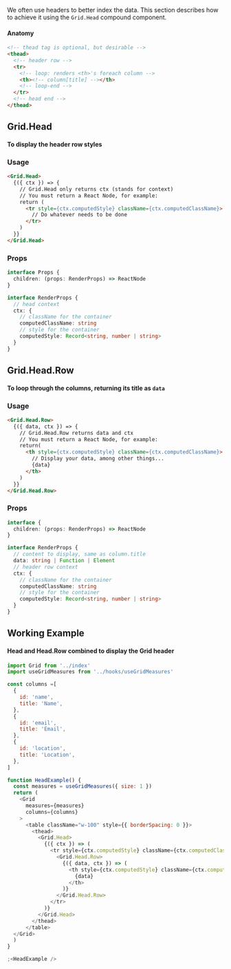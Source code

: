 We often use headers to better index the data. This section describes how to achieve it using the `Grid.Head` compound component.

#### Anatomy

```html
<!-- thead tag is optional, but desirable -->
<thead>
  <!-- header row -->
  <tr>
    <!-- loop: renders <th>'s foreach column -->
    <th><!-- column[title] --></th>
    <!-- loop-end -->
  </tr>
  <!-- head end -->
</thead>
```

## Grid.Head

#### To display the header row styles

### Usage

```md
<Grid.Head>
  {({ ctx }) => {
    // Grid.Head only returns ctx (stands for context)
    // You must return a React Node, for example:
    return (
      <tr style={ctx.computedStyle} className={ctx.computedClassName}>
        // Do whatever needs to be done
      </tr>
    )
  }}
</Grid.Head>
```

### Props

```ts
interface Props {
  children: (props: RenderProps) => ReactNode
}

interface RenderProps {
  // head context
  ctx: {
    // className for the container
    computedClassName: string
    // style for the container
    computedStyle: Record<string, number | string>
  }
}
```

## Grid.Head.Row

#### To loop through the columns, returning its title as `data`

### Usage

```md
<Grid.Head.Row>
  {({ data, ctx }) => {
    // Grid.Head.Row returns data and ctx
    // You must return a React Node, for example:
    return(
      <th style={ctx.computedStyle} className={ctx.computedClassName}>
        // Display your data, among other things...
        {data}
      </th>
    )
  }}
</Grid.Head.Row>
```

### Props

```ts
interface {
  children: (props: RenderProps) => ReactNode
}

interface RenderProps {
  // content to display, same as column.title
  data: string | Function | Element
  // header row context
  ctx: {
    // className for the container
    computedClassName: string
    // style for the container
    computedStyle: Record<string, number | string>
  }
}
```

## Working Example

#### Head and Head.Row combined to display the Grid header

```js
import Grid from '../index'
import useGridMeasures from '../hooks/useGridMeasures'

const columns =[
  {
    id: 'name',
    title: 'Name',
  },
  {
    id: 'email',
    title: 'Email',
  },
  {
    id: 'location',
    title: 'Location',
  },
]

function HeadExample() {
  const measures = useGridMeasures({ size: 1 })
  return (
    <Grid 
      measures={measures}
      columns={columns}
    >
      <table className="w-100" style={{ borderSpacing: 0 }}>
        <thead>
          <Grid.Head>
            {({ ctx }) => (
              <tr style={ctx.computedStyle} className={ctx.computedClassName}>
                <Grid.Head.Row>
                  {({ data, ctx }) => (
                    <th style={ctx.computedStyle} className={ctx.computedClassName}>
                      {data}
                    </th>
                  )}
                </Grid.Head.Row>
              </tr>
            )}
          </Grid.Head>
        </thead>
      </table>
  </Grid>
  )
}

;<HeadExample />
```
